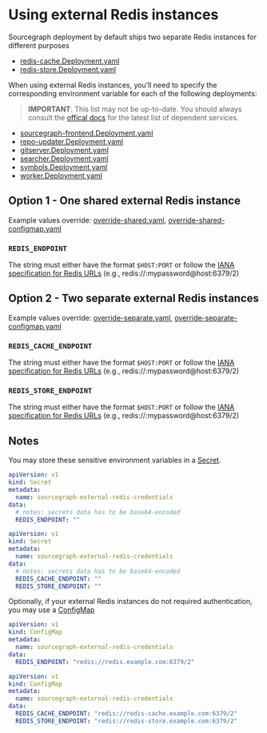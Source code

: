 # Using external Redis instances

Sourcegraph deployment by default ships two separate Redis instances for different purposes

- [redis-cache.Deployment.yaml](../../templates/redis/redis-cache.Deployment.yaml)
- [redis-store.Deployment.yaml](../../templates/redis/redis-store.Deployment.yaml)

When using external Redis instances, you’ll need to specify the corresponding environment variable for each of the following deployments:

> __IMPORTANT__: This list may not be up-to-date. You should always consult the [offical docs](https://docs.sourcegraph.com/admin/install/kubernetes/configure#configure-custom-redis) for the latest list of dependent services.

- [sourcegraph-frontend.Deployment.yaml](../../templates/frontend/sourcegraph-frontend.Deployment.yaml)
- [repo-updater.Deployment.yaml](../../templates/repo-updater/repo-updater.Deployment.yaml)
- [gitserver.Deployment.yaml](../../templates/gitserver/gitserver.Deployment.yaml)
- [searcher.Deployment.yaml](../../templates/searcher/searcher.Deployment.yaml)
- [symbols.Deployment.yaml](../../templates/symbols/symbols.Deployment.yaml)
- [worker.Deployment.yaml](../../templates/worker/worker.Deployment.yaml)
## Option 1 - One shared external Redis instance

Example values override: [override-shared.yaml](./override-shared.yaml), [override-shared-configmap.yaml](./override-shared-configmap.yaml)

### `REDIS_ENDPOINT`

The string must either have the format `$HOST:PORT` or follow the [IANA specification for Redis URLs](https://www.iana.org/assignments/uri-schemes/prov/redis) (e.g., redis://:mypassword@host:6379/2)

## Option 2 - Two separate external Redis instances

Example values override: [override-separate.yaml](./override-separate.yaml), [override-separate-configmap.yaml](./override-separate-configmap.yaml)

### `REDIS_CACHE_ENDPOINT`

The string must either have the format `$HOST:PORT` or follow the [IANA specification for Redis URLs](https://www.iana.org/assignments/uri-schemes/prov/redis) (e.g., redis://:mypassword@host:6379/2)

### `REDIS_STORE_ENDPOINT`

The string must either have the format `$HOST:PORT` or follow the [IANA specification for Redis URLs](https://www.iana.org/assignments/uri-schemes/prov/redis) (e.g., redis://:mypassword@host:6379/2)

## Notes

You may store these sensitive environment variables in a [Secret](https://kubernetes.io/docs/concepts/configuration/secret/).

```yaml
apiVersion: v1
kind: Secret
metadata:
  name: sourcegraph-external-redis-credentials
data:
  # notes: secrets data has to be base64-encoded
  REDIS_ENDPOINT: ""
```

```yaml
apiVersion: v1
kind: Secret
metadata:
  name: sourcegraph-external-redis-credentials
data:
  # notes: secrets data has to be base64-encoded
  REDIS_CACHE_ENDPOINT: ""
  REDIS_STORE_ENDPOINT: ""
```

Optionally, if your external Redis instances do not required authentication, you may use a [ConfigMap](https://kubernetes.io/docs/concepts/configuration/configmap/)

```yaml
apiVersion: v1
kind: ConfigMap
metadata:
  name: sourcegraph-external-redis-credentials
data:
  REDIS_ENDPOINT: "redis://redis.example.com:6379/2"
```

```yaml
apiVersion: v1
kind: ConfigMap
metadata:
  name: sourcegraph-external-redis-credentials
data:
  REDIS_CACHE_ENDPOINT: "redis://redis-cache.example.com:6379/2"
  REDIS_STORE_ENDPOINT: "redis://redis-store.example.com:6379/2"
```
